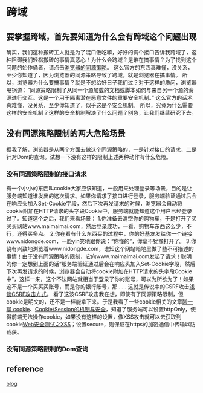 # 跨域

## 要掌握跨域，首先要知道为什么会有跨域这个问题出现

确实，我们这种搬砖工人就是为了混口饭吃嘛，好好的调个接口告诉我跨域了，这种阻碍我们轻松搬砖的事情真恶心！为什么会跨域？是谁在搞事情？为了找到这个问题的始作俑者，请点击[浏览器的同源策略](https://developer.mozilla.org/zh-CN/docs/Web/Security/Same-origin_policy)。
这么官方的东西真难懂，没关系，至少你知道了，因为浏览器的同源策略导致了跨域，就是浏览器在搞事情。
所以，浏览器为什么要搞事情？就是不想给好日子我们过？对于这样的质问，浏览器甩锅道：“同源策略限制了从同一个源加载的文档或脚本如何与来自另一个源的资源进行交互。这是一个用于隔离潜在恶意文件的重要安全机制。”
这么官方的话术真难懂，没关系，至少你知道了，似乎这是个安全机制。
所以，究竟为什么需要这样的安全机制？这样的安全机制解决了什么问题？别急，让我们继续研究下去。

## 没有同源策略限制的两大危险场景

据我了解，浏览器是从两个方面去做这个同源策略的，一是针对接口的请求，二是针对Dom的查询。试想一下没有这样的限制上述两种动作有什么危险。

### 没有同源策略限制的接口请求

有一个小小的东西叫cookie大家应该知道，一般用来处理登录等场景，目的是让服务端知道谁发出的这次请求。如果你请求了接口进行登录，服务端验证通过后会在响应头加入Set-Cookie字段，然后下次再发请求的时候，浏览器会自动将cookie附加在HTTP请求的头字段Cookie中，服务端就能知道这个用户已经登录过了。知道这个之后，我们来看场景：
1.你准备去清空你的购物车，于是打开了买买买网站www.maimaimai.com，然后登录成功，一看，购物车东西这么少，不行，还得买多点。
2.你在看有什么东西买的过程中，你的好基友发给你一个链接www.nidongde.com，一脸yin笑地跟你说：“你懂的”，你毫不犹豫打开了。
3.你饶有兴致地浏览着www.nidongde.com，谁知这个网站暗地里做了些不可描述的事情！由于没有同源策略的限制，它向www.maimaimai.com发起了请求！聪明的你一定想到上面的话“服务端验证通过后会在响应头加入Set-Cookie字段，然后下次再发请求的时候，浏览器会自动将cookie附加在HTTP请求的头字段Cookie中”，这样一来，这个不法网站就相当于登录了你的账号，可以为所欲为了！如果这不是一个买买买账号，而是你的银行账号，那……
这就是传说中的CSRF攻击[浅谈CSRF攻击方式](https://link.segmentfault.com/?enc=EeTsGggCn8NOGTqHA9ADTg%3D%3D.jPOydSjtXBGhPCfgl0jImr%2BHuFz1Dgw8GfUD2n46jI9XBxiZoeEbGD5ihEvsF20CTDPxseJrGyxcaQiCbiSCyg%3D%3D)。
看了这波CSRF攻击我在想，即使有了同源策略限制，但cookie是明文的，还不是一样能拿下来。于是我看了一些cookie相关的文章[聊一聊 cookie](https://segmentfault.com/a/1190000004556040#articleHeader6)、[Cookie/Session的机制与安全](https://link.segmentfault.com/?enc=7SvZvkpZLHIIIVFgshYgqA%3D%3D.uBt4GXqNOPp8qhSybxoRHbDUkirzmFBKtW%2BQNzWw9tofgew4mQyli4KVN1%2F2lxv9H3XcVFz1bAst66Wglvl%2BHA%3D%3D)，知道了服务端可以设置httpOnly，使得前端无法操作cookie，如果没有这样的设置，像XSS攻击就可以去获取到cookie[Web安全测试之XSS](https://link.segmentfault.com/?enc=qPS03aJqGvkzx6fHCosklQ%3D%3D.ZiG81yvObB1%2FBgMUvoPtWX4qH2HFvcPQ87dsLdv%2F9ylB37SH%2FIwOgrXgouvHsdbRhdotksTBKHp4Ljkq%2BhajWOvQMHCyTsJuLoPI1gufiiE%3D)；设置secure，则保证在https的加密通信中传输以防截获。

### 没有同源策略限制的Dom查询

## reference

[blog](https://segmentfault.com/a/1190000015597029)